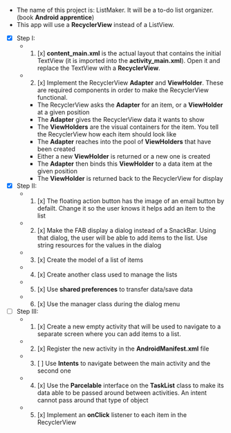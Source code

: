 * The name of this project is: ListMaker. It will be a to-do list organizer. (book **Android apprentice**)
* This app will use a **RecyclerView** instead of a ListView.
* [x] Step I:
    * 1. [x] **content_main.xml** is the actual layout that contains the initial TextView (it is imported into the **activity_main.xml**). Open it and replace the TextView with a **RecyclerView**. 
    * 2. [x] Implement the RecyclerView **Adapter** and **ViewHolder**. These are required components in order to make the RecyclerView functional.
        * The RecyclerView asks the **Adapter** for an item, or a **ViewHolder** at a given position
        * The **Adapter** gives the RecyclerView data it wants to show
        * The **ViewHolders** are the visual containers for the item. You tell the RecyclerView how each item should look like
        * The **Adapter** reaches into the pool of **ViewHolders** that have been created
        * Either a new **ViewHolder** is returned or a new one is created
        * The **Adapter** then binds this **ViewHolder** to a data item at the given position
        * The **ViewHolder** is returned back to the RecyclerView for display
* [x] Step II:
    * 1. [x] The floating action button has the image of an email button by defailt. Change it so the user knows it helps add an item to the list
    * 2. [x] Make the FAB display a dialog instead of a SnackBar. Using that dialog, the user will be able to add items to the list. Use string resources for the values in the dialog
    * 3. [x] Create the model of a list of items
    * 4. [x] Create another class used to manage the lists
    * 5. [x] Use **shared preferences** to transfer data/save data
    * 6. [x] Use the manager class during the dialog menu
* [ ] Step III:
    * 1. [x]  Create a new empty activity that will be used to navigate to a separate screen where you can add items to a list.
    * 2. [x] Register the new activity in the **AndroidManifest.xml** file
    * 3. [ ] Use **Intents** to navigate between the main activity and the second one
    * 4. [x] Use the **Parcelable** interface on the **TaskList** class to make its data able to be passed around between activities. An intent cannot pass around that type of object
    * 5. [x] Implement an **onClick** listener to each item in the RecyclerView
